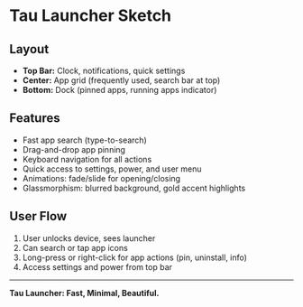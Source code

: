 # Tau Launcher Sketch

## Layout
- **Top Bar:** Clock, notifications, quick settings
- **Center:** App grid (frequently used, search bar at top)
- **Bottom:** Dock (pinned apps, running apps indicator)

## Features
- Fast app search (type-to-search)
- Drag-and-drop app pinning
- Keyboard navigation for all actions
- Quick access to settings, power, and user menu
- Animations: fade/slide for opening/closing
- Glassmorphism: blurred background, gold accent highlights

## User Flow
1. User unlocks device, sees launcher
2. Can search or tap app icons
3. Long-press or right-click for app actions (pin, uninstall, info)
4. Access settings and power from top bar

---

**Tau Launcher: Fast, Minimal, Beautiful.** 